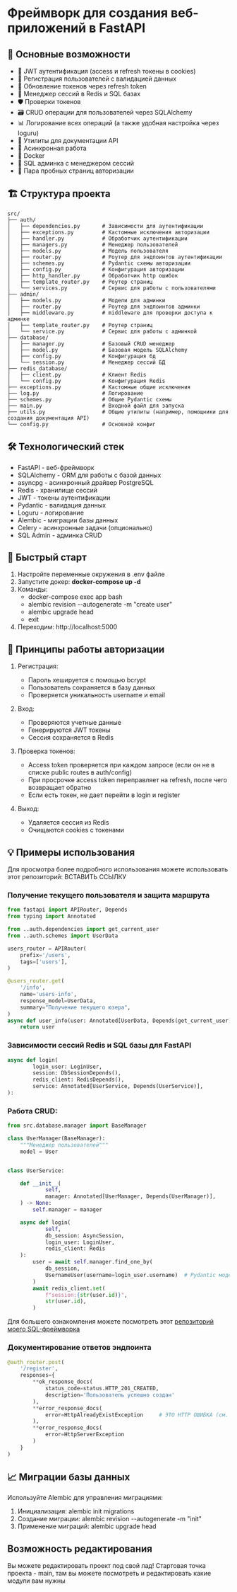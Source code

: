 # Фреймворк для создания веб-приложений в FastAPI

## 📌 Основные возможности

- 🔐 JWT аутентификация (access и refresh токены в cookies)
- 📝 Регистрация пользователей с валидацией данных
- 🔄 Обновление токенов через refresh token
- 🏦 Менеджер сессий в Redis и SQL базах
- 🛡️ Проверки токенов
- 🗃️ CRUD операции для пользователей через SQLAlchemy
- 📊 Логирование всех операций (а также удобная настройка через loguru)
- 🔎 Утилиты для документации API
- 🔄 Асинхронная работа
- 🐳 Docker
- 🔐 SQL админка с менеджером сессий
- 👀 Пара пробных страниц авторизации

## 🏗️ Структура проекта
```text
src/  
├── auth/  
│   ├── dependencies.py       # Зависимости для аутентификации  
│   ├── exceptions.py         # Кастомные исключения авторизации  
│   ├── handler.py            # Обработчик аутентификации  
│   ├── managers.py           # Менеджер пользователей  
│   ├── models.py             # Модель пользователя  
│   ├── router.py             # Роутер для эндпоинтов аутентификации  
│   ├── schemes.py            # Pydantic схемы авторизации  
│   ├── config.py             # Конфигурация авторизации  
│   ├── http_handler.py       # Обработчик http ошибок  
│   ├── template_router.py    # Роутер страниц  
│   └── services.py           # Сервис для работы с пользователями  
├── admin/  
│   ├── models.py             # Модели для админки  
│   ├── router.py             # Роутер для эндпоинтов админки  
│   ├── middleware.py         # middleware для проверки доступа к админке  
│   ├── template_router.py    # Роутер страниц  
│   └── service.py            # Сервис для работы с админкой  
├── database/  
│   ├── manager.py            # Базовый CRUD менеджер  
│   ├── model.py              # Базовая модель SQLAlchemy  
│   ├── config.py             # Конфигурация бд  
│   └── session.py            # Менеджер сессий БД  
├── redis_database/  
│   ├── client.py             # Клиент Redis  
│   └── config.py             # Конфигурация Redis  
├── exceptions.py             # Кастомные общие исключения  
├── log.py                    # Логирование  
├── schemes.py                # Общие Pydantic схемы  
├── main.py                   # Входной файл для запуска  
├── utils.py                  # Общие утилиты (например, помощники для создания документация API)  
└── config.py                 # Основной конфиг  
```
## 🛠️ Технологический стек

- FastAPI - веб-фреймворк
- SQLAlchemy - ORM для работы с базой данных
- asyncpg - асинхронный драйвер PostgreSQL
- Redis - хранилище сессий
- JWT - токены аутентификации
- Pydantic - валидация данных
- Loguru - логирование
- Alembic - миграции базы данных
- Celery - асинхронные задачи (опционально)
- SQL Admin - админка CRUD

## 🚀 Быстрый старт

1. Настройте переменные окружения в .env файле
2. Запустите докер: **docker-compose up -d**
3. Команды: 
   - docker-compose exec app bash
   - alembic revision --autogenerate -m "create  user"
   - alembic upgrade head
   - exit
4. Переходим: http://localhost:5000


## 🧠 Принципы работы авторизации
1. Регистрация:
   - Пароль хешируется с помощью bcrypt
   - Пользователь сохраняется в базу данных
   - Проверяется уникальность username и email

2. Вход:
   - Проверяются учетные данные
   - Генерируются JWT токены
   - Сессия сохраняется в Redis

3. Проверка токенов:
   - Access token проверяется при каждом запросе (если он не в списке public routes в auth/config)
   - При просрочке access token переправляет на refresh, после чего возвращает обратно
   - Если есть токен, не дает перейти в login и register

4. Выход:
   - Удаляется сессия из Redis
   - Очищаются cookies с токенами

## 💡 Примеры использования
Для просмотра более подробного использования можете использовать этот репозиторий: ВСТАВИТЬ ССЫЛКУ

### Получение текущего пользователя и защита маршрута
```python
from fastapi import APIRouter, Depends
from typing import Annotated

from ..auth.dependencies import get_current_user
from ..auth.schemes import UserData

users_router = APIRouter(
    prefix='/users',
    tags=['users'],
)

@users_router.get(
    '/info',
    name='users-info',
    response_model=UserData,
    summary="Получение текущего юзера",
)
async def user_info(user: Annotated[UserData, Depends(get_current_user)]):
    return user
```
### Зависимости сессий Redis и SQL базы для FastAPI
```python
async def login(
        login_user: LoginUser,
        session: DbSessionDepends(),
        redis_client: RedisDepends(),
        service: Annotated[UserService, Depends(UserService)],
):
```
### Работа CRUD:
```python
from src.database.manager import BaseManager

class UserManager(BaseManager):
    """Менеджер пользователей"""
    model = User


class UserService:

    def __init__(
            self,
            manager: Annotated[UserManager, Depends(UserManager)],
    ) -> None:
        self.manager = manager

    async def login(
            self,
            db_session: AsyncSession,
            login_user: LoginUser,
            redis_client: Redis
    ):
        user = await self.manager.find_one_by(
            db_session,
            UsernameUser(username=login_user.username)  # Pydantic модель
        )
        await redis_client.set(
            f"session:{str(user.id)}",
            str(user.id),
        )
```
Для большего ознакомления можете посмотреть этот [репозиторий моего SQL-фреймворка](https://github.com/Senatovor/BigSQLAss.ync)

### Документирование ответов эндпоинта
```python
@auth_router.post(
    '/register',
    responses={
        **ok_response_docs(
            status_code=status.HTTP_201_CREATED,
            description='Пользователь успешно создан'
        ),
        **error_response_docs(
            error=HttpAlreadyExistException     # ЭТО HTTP ОШИБКА (см. ниже)
        ),
        **error_response_docs(
            error=HttpServerException
        )
    }
)
```


## 📈 Миграции базы данных

Используйте Alembic для управления миграциями:

1. Инициализация:
alembic init migrations
2. Создание миграции:
alembic revision --autogenerate -m "init"
3. Применение миграций:
alembic upgrade head

## Возможность редактирования
Вы можете редактировать проект под свой лад! Стартовая точка проекта - main, там вы можете посмотреть и редактировать какие модули вам нужны
